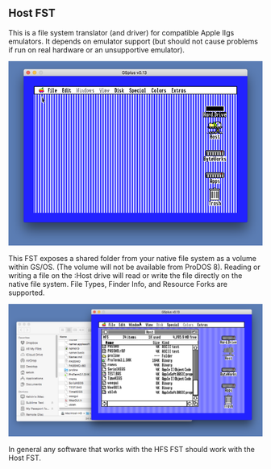 Host FST
--------


This is a file system translator (and driver) for compatible Apple IIgs
emulators.  It depends on emulator support (but should not cause problems
if run on real hardware or an unsupportive emulator).

![Host FST](images/ss-1.png)

This FST exposes a shared folder from your native file system as a volume 
within GS/OS.  (The volume will not be available from ProDOS 8). Reading 
or writing a file on the :Host drive will read or write the file directly 
on the native file system.  File Types, Finder Info, and Resource Forks 
are supported.

![Host FST](images/ss-2.png)

In general any software that works with the HFS FST should work with the 
Host FST.

